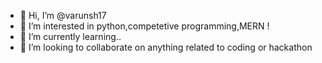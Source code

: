 - 👋 Hi, I’m @varunsh17
- 👀 I’m interested in python,competetive programming,MERN !
- 🌱 I’m currently learning..
- 💞️ I’m looking to collaborate on anything related to coding or hackathon

<!---
varunsh17/varunsh17 is a ✨ special ✨ repository because its `README.md` (this file) appears on your GitHub profile.
You can click the Preview link to take a look at your changes.
--->
